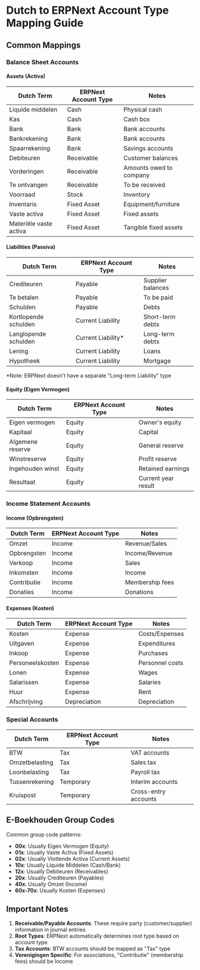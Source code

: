 # Dutch to ERPNext Account Type Mapping Guide

## Common Mappings

### Balance Sheet Accounts

#### Assets (Activa)
| Dutch Term | ERPNext Account Type | Notes |
|------------|---------------------|-------|
| Liquide middelen | Cash | Physical cash |
| Kas | Cash | Cash box |
| Bank | Bank | Bank accounts |
| Bankrekening | Bank | Bank accounts |
| Spaarrekening | Bank | Savings accounts |
| Debiteuren | Receivable | Customer balances |
| Vorderingen | Receivable | Amounts owed to company |
| Te ontvangen | Receivable | To be received |
| Voorraad | Stock | Inventory |
| Inventaris | Fixed Asset | Equipment/furniture |
| Vaste activa | Fixed Asset | Fixed assets |
| Materiële vaste activa | Fixed Asset | Tangible fixed assets |

#### Liabilities (Passiva)
| Dutch Term | ERPNext Account Type | Notes |
|------------|---------------------|-------|
| Crediteuren | Payable | Supplier balances |
| Te betalen | Payable | To be paid |
| Schulden | Payable | Debts |
| Kortlopende schulden | Current Liability | Short-term debts |
| Langlopende schulden | Current Liability* | Long-term debts |
| Lening | Current Liability | Loans |
| Hypotheek | Current Liability | Mortgage |

*Note: ERPNext doesn't have a separate "Long-term Liability" type

#### Equity (Eigen Vermogen)
| Dutch Term | ERPNext Account Type | Notes |
|------------|---------------------|-------|
| Eigen vermogen | Equity | Owner's equity |
| Kapitaal | Equity | Capital |
| Algemene reserve | Equity | General reserve |
| Winstreserve | Equity | Profit reserve |
| Ingehouden winst | Equity | Retained earnings |
| Resultaat | Equity | Current year result |

### Income Statement Accounts

#### Income (Opbrengsten)
| Dutch Term | ERPNext Account Type | Notes |
|------------|---------------------|-------|
| Omzet | Income | Revenue/Sales |
| Opbrengsten | Income | Income/Revenue |
| Verkoop | Income | Sales |
| Inkomsten | Income | Income |
| Contributie | Income | Membership fees |
| Donaties | Income | Donations |

#### Expenses (Kosten)
| Dutch Term | ERPNext Account Type | Notes |
|------------|---------------------|-------|
| Kosten | Expense | Costs/Expenses |
| Uitgaven | Expense | Expenditures |
| Inkoop | Expense | Purchases |
| Personeelskosten | Expense | Personnel costs |
| Lonen | Expense | Wages |
| Salarissen | Expense | Salaries |
| Huur | Expense | Rent |
| Afschrijving | Depreciation | Depreciation |

### Special Accounts

| Dutch Term | ERPNext Account Type | Notes |
|------------|---------------------|-------|
| BTW | Tax | VAT accounts |
| Omzetbelasting | Tax | Sales tax |
| Loonbelasting | Tax | Payroll tax |
| Tussenrekening | Temporary | Interim accounts |
| Kruispost | Temporary | Cross-entry accounts |

## E-Boekhouden Group Codes

Common group code patterns:

- **00x**: Usually Eigen Vermogen (Equity)
- **01x**: Usually Vaste Activa (Fixed Assets)
- **02x**: Usually Vlottende Activa (Current Assets)
- **10x**: Usually Liquide Middelen (Cash/Bank)
- **12x**: Usually Debiteuren (Receivables)
- **20x**: Usually Crediteuren (Payables)
- **40x**: Usually Omzet (Income)
- **60x-70x**: Usually Kosten (Expenses)

## Important Notes

1. **Receivable/Payable Accounts**: These require party (customer/supplier) information in journal entries
2. **Root Types**: ERPNext automatically determines root type based on account type
3. **Tax Accounts**: BTW accounts should be mapped as "Tax" type
4. **Verenigingen Specific**: For associations, "Contributie" (membership fees) should be Income